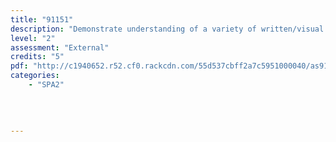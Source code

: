 ```yaml
---
title: "91151"
description: "Demonstrate understanding of a variety of written/visual Spanish text(s) on familiar matters"
level: "2"
assessment: "External"
credits: "5"
pdf: "http://c1940652.r52.cf0.rackcdn.com/55d537cbff2a7c5951000040/as91151.pdf"
categories:
    - "SPA2"
    
    
    
    
---
```

